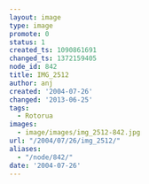 ```yaml
---
layout: image
type: image
promote: 0
status: 1
created_ts: 1090861691
changed_ts: 1372159405
node_id: 842
title: IMG_2512
author: anj
created: '2004-07-26'
changed: '2013-06-25'
tags:
  - Rotorua
images:
  - image/images/img_2512-842.jpg
url: "/2004/07/26/img_2512/"
aliases:
  - "/node/842/"
date: '2004-07-26'
---
```


